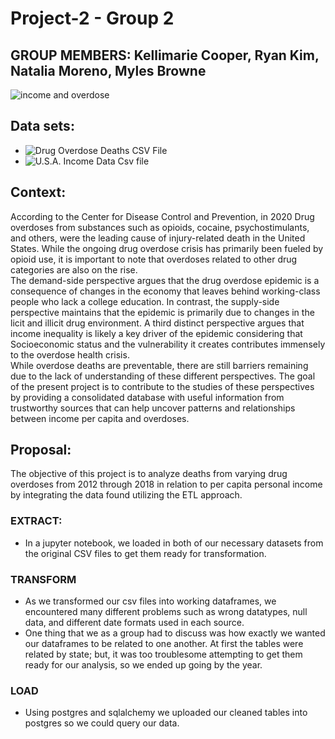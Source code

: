 # Project-2 - Group 2
## GROUP MEMBERS: Kellimarie Cooper, Ryan Kim, Natalia Moreno, Myles Browne
 
![income and overdose](https://customsitesmedia.usc.edu/wp-content/uploads/sites/59/2019/02/16042905/Opioids-in-America-web-824x549.jpg)


## Data sets:
* ![Drug Overdose Deaths CSV File](https://www.kaggle.com/datasets/ruchi798/drug-overdose-deaths)
* ![U.S.A. Income Data Csv file](https://apps.bea.gov/iTable/iTable.cfm?reqid=70&step=1&ac)
 
## Context:
According to the Center for Disease Control and Prevention, in 2020 Drug overdoses from substances such as opioids, cocaine, psychostimulants, and others, were the leading cause of injury-related death in the United States. While the ongoing drug overdose crisis has primarily been fueled by opioid use, it is important to note that overdoses related to other drug categories are also on the rise.
<br>
The demand-side perspective argues that the drug overdose epidemic is a consequence of changes in the economy that leaves behind working-class people who lack a college education. In contrast, the supply-side perspective maintains that the epidemic is primarily due to changes in the licit and illicit drug environment. A third distinct perspective argues that income inequality is likely a key driver of the epidemic considering that Socioeconomic status and the vulnerability it creates contributes immensely to the overdose health crisis.
<br>
While overdose deaths are preventable, there are still barriers remaining due to the lack of understanding of these different perspectives. The goal of the present project is to contribute to the studies of these perspectives by providing a consolidated database with useful information from trustworthy sources that can help uncover patterns and relationships between income per capita and overdoses.
 
## Proposal:
 
The objective of this project is to analyze deaths from varying drug overdoses from 2012 through 2018 in relation to per capita personal income by integrating the data found utilizing the ETL approach.
 
  ### EXTRACT:
  - In a jupyter notebook, we loaded in both of our necessary datasets from the original CSV files to get them ready for transformation.

  ### TRANSFORM

  - As we transformed our csv files into working dataframes, we encountered many different problems such as wrong datatypes, null data, and different date formats used in each source. 
  - One thing that we as a group had to discuss was how exactly we wanted our dataframes to be related to one another. At first the tables were related  by state; but, it was too troublesome attempting to get them ready for our analysis, so we ended up going by the year.


  ### LOAD
  - Using postgres and sqlalchemy we uploaded our cleaned tables into postgres so we could query our data. 

